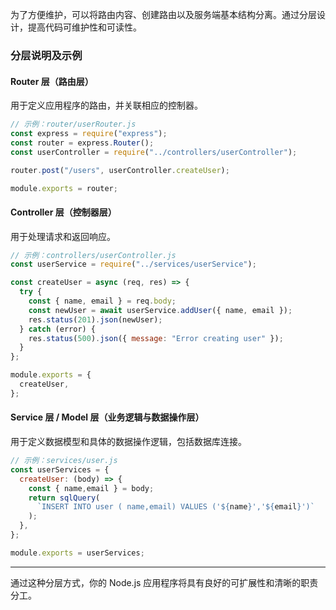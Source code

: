 为了方便维护，可以将路由内容、创建路由以及服务端基本结构分离。通过分层设计，提高代码可维护性和可读性。

### 分层说明及示例

#### Router 层（路由层）

用于定义应用程序的路由，并关联相应的控制器。

```javascript
// 示例：router/userRouter.js
const express = require("express");
const router = express.Router();
const userController = require("../controllers/userController");

router.post("/users", userController.createUser);

module.exports = router;
```

#### Controller 层（控制器层）

用于处理请求和返回响应。

```javascript
// 示例：controllers/userController.js
const userService = require("../services/userService");

const createUser = async (req, res) => {
  try {
    const { name, email } = req.body;
    const newUser = await userService.addUser({ name, email });
    res.status(201).json(newUser);
  } catch (error) {
    res.status(500).json({ message: "Error creating user" });
  }
};

module.exports = {
  createUser,
};
```

#### Service 层 / Model 层（业务逻辑与数据操作层）

用于定义数据模型和具体的数据操作逻辑，包括数据库连接。

```javascript
// 示例：services/user.js
const userServices = {
  createUser: (body) => {
    const { name,email } = body;
    return sqlQuery(
      `INSERT INTO user ( name,email) VALUES ('${name}','${email}')`
    );
  },
};

module.exports = userServices;
```

---

通过这种分层方式，你的 Node.js 应用程序将具有良好的可扩展性和清晰的职责分工。
